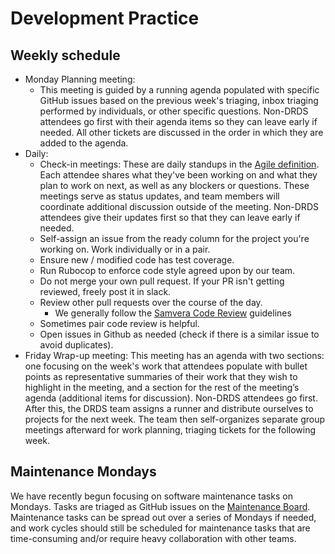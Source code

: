 # Development Practice

## Weekly schedule
- Monday Planning meeting:
  - This meeting is guided by a running agenda populated with specific GitHub issues based on the previous week's triaging, inbox triaging performed by individuals, or other specific questions.  Non-DRDS attendees go first with their agenda items so they can leave early if needed.  All other tickets are discussed in the order in which they are added to the agenda.
- Daily:
  - Check-in meetings: These are daily standups in the [Agile definition](https://www.tutorialspoint.com/agile/agile_daily_standup.htm).  Each attendee shares what they've been working on and what they plan to work on next, as well as any blockers or questions.  These meetings serve as status updates, and team members will coordinate additional discussion outside of the meeting.  Non-DRDS attendees give their updates first so that they can leave early if needed.
  - Self-assign an issue from the ready column for the project you're working
    on. Work individually or in a pair.
  - Ensure new / modified code has test coverage.
  - Run Rubocop to enforce code style agreed upon by our team.
  - Do not merge your own pull request. If your PR isn't getting reviewed, freely post it in slack.
  - Review other pull requests over the course of the day.
    - We generally follow the [Samvera Code Review](https://samvera.github.io/review.html) guidelines
  - Sometimes pair code review is helpful.
  - Open issues in Github as needed (check if there is a similar issue to avoid duplicates).
- Friday Wrap-up meeting: This meeting has an agenda with two sections: one focusing on the week's work that attendees populate with bullet points as representative summaries of their work that they wish to highlight in the meeting, and a section for the rest of the meeting’s agenda (additional items for discussion).  Non-DRDS attendees go first.  After this, the DRDS team assigns a runner and distribute ourselves to projects for the next week.  The team then self-organizes separate group meetings afterward for work planning, triaging tickets for the following week.

## Maintenance Mondays

We have recently begun focusing on software maintenance tasks on Mondays.  Tasks are triaged as GitHub issues on the [Maintenance Board](https://github.com/orgs/pulibrary/projects/4).  Maintenance tasks can be spread out over a series of Mondays if needed, and work cycles should still be scheduled for maintenance tasks that are time-consuming and/or require heavy collaboration with other teams.

